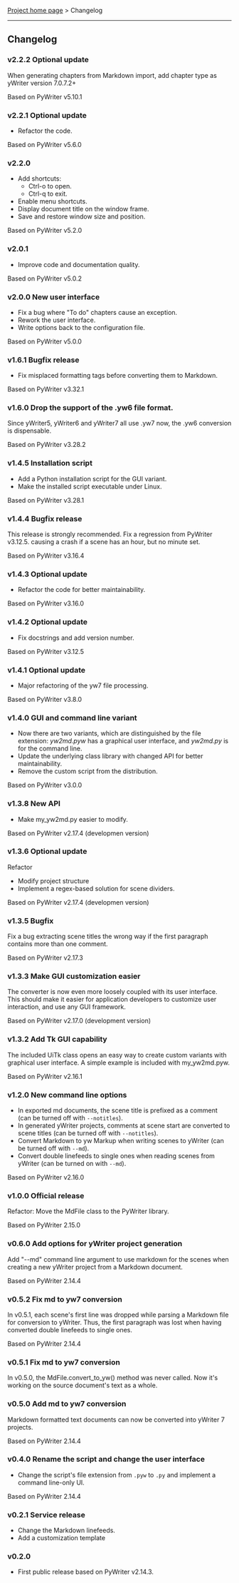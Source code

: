 [Project home page](index) > Changelog

------------------------------------------------------------------------

## Changelog


### v2.2.2 Optional update

When generating chapters from Markdown import, add chapter type as yWriter version 7.0.7.2+

Based on PyWriter v5.10.1

### v2.2.1 Optional update

- Refactor the code.

Based on PyWriter v5.6.0

### v2.2.0

- Add shortcuts:
    - Ctrl-o to open.
    - Ctrl-q to exit.
- Enable menu shortcuts.
- Display document title on the window frame.
- Save and restore window size and position.

Based on PyWriter v5.2.0

### v2.0.1

- Improve code and documentation quality.

Based on PyWriter v5.0.2

### v2.0.0 New user interface

- Fix a bug where "To do" chapters cause an exception.
- Rework the user interface. 
- Write options back to the configuration file.

Based on PyWriter v5.0.0

### v1.6.1 Bugfix release

- Fix misplaced formatting tags before converting them to Markdown.

Based on PyWriter v3.32.1

### v1.6.0 Drop the support of the .yw6 file format.

Since yWriter5, yWriter6 and yWriter7 all use .yw7 now, the .yw6 conversion is dispensable.

Based on PyWriter v3.28.2

### v1.4.5 Installation script

- Add a Python installation script for the GUI variant.
- Make the installed script executable under Linux.

Based on PyWriter v3.28.1

### v1.4.4 Bugfix release

This release is strongly recommended.
Fix a regression from PyWriter v3.12.5. causing a crash if a scene has an 
hour, but no minute set.

Based on PyWriter v3.16.4

### v1.4.3 Optional update

- Refactor the code for better maintainability.

Based on PyWriter v3.16.0

### v1.4.2 Optional update

- Fix docstrings and add version number.

Based on PyWriter v3.12.5

### v1.4.1 Optional update

- Major refactoring of the yw7 file processing.

Based on PyWriter v3.8.0

### v1.4.0 GUI and command line variant

-    Now there are two variants, which are distinguished by the file extension: 
     _yw2md.pyw_  has a graphical user interface, and  _yw2md.py_  is for the command line. 
-    Update the underlying class library with changed API for better maintainability.
-    Remove the custom script from the distribution.

Based on PyWriter v3.0.0

### v1.3.8 New API

- Make my_yw2md.py easier to modify.

Based on PyWriter v2.17.4 (developmen version)


### v1.3.6 Optional update

Refactor

- Modify project structure
- Implement a regex-based solution for scene dividers.

Based on PyWriter v2.17.4 (developmen version)


### v1.3.5 Bugfix

Fix a bug extracting scene titles the wrong way if the first paragraph
contains more than one comment.

Based on PyWriter v2.17.3


### v1.3.3 Make GUI customization easier

The converter is now even more loosely coupled with its user interface. 
This should make it easier for application developers to customize user interaction, 
and use any GUI framework.

Based on PyWriter v2.17.0 (development version)


### v1.3.2 Add Tk GUI capability

The included UiTk class opens an easy way to create custom variants with graphical user interface.
A simple example is included with my_yw2md.pyw. 

Based on PyWriter v2.16.1


### v1.2.0 New command line options

- In exported md documents, the scene title is prefixed as a comment (can be turned off with `--notitles`).
- In generated yWriter projects, comments at scene start are converted to scene titles (can be turned off with `--notitles`).
- Convert Markdown to yw Markup when writing scenes to yWriter (can be turned off with `--md`).
- Convert double linefeeds to single ones when reading scenes from yWriter (can be turned on with `--md`).

Based on PyWriter v2.16.0


### v1.0.0 Official release

Refactor: Move the MdFile class to the PyWriter library.

Based on PyWriter 2.15.0


### v0.6.0 Add options for yWriter project generation

Add "--md" command line argument to use markdown for the scenes when creating a new yWriter project from a Markdown document.

Based on PyWriter 2.14.4


### v0.5.2 Fix md to yw7 conversion

In v0.5.1, each scene's first line was dropped while parsing a Markdown file for conversion to yWriter. Thus, the first paragraph was lost when having converted double linefeeds to single ones.

Based on PyWriter 2.14.4


### v0.5.1 Fix md to yw7 conversion

In v0.5.0, the MdFile.convert_to_yw() method was never called. Now it's working on the source document's text as a whole.


### v0.5.0 Add md to yw7 conversion

Markdown formatted text documents can now be converted into yWriter 7 projects.

Based on PyWriter 2.14.4


### v0.4.0 Rename the script and change the user interface

- Change the script's file extension from `.pyw` to `.py` and implement a command line-only UI.

Based on PyWriter 2.14.4


### v0.2.1 Service release

- Change the Markdown linefeeds.
- Add a customization template


### v0.2.0
- First public release based on PyWriter v2.14.3.

